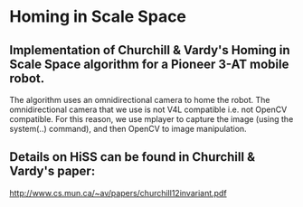 # Homing in Scale Space

## Implementation of Churchill & Vardy's Homing in Scale Space algorithm for a Pioneer 3-AT mobile robot.

The algorithm uses an omnidirectional camera to home the robot. The omnidirectional camera that we use is not V4L compatible i.e. not OpenCV compatible.
For this reason, we use mplayer to capture the image (using the system(..) command), and then OpenCV to image manipulation.

## Details on HiSS can be found in Churchill & Vardy's paper:
http://www.cs.mun.ca/~av/papers/churchill12invariant.pdf